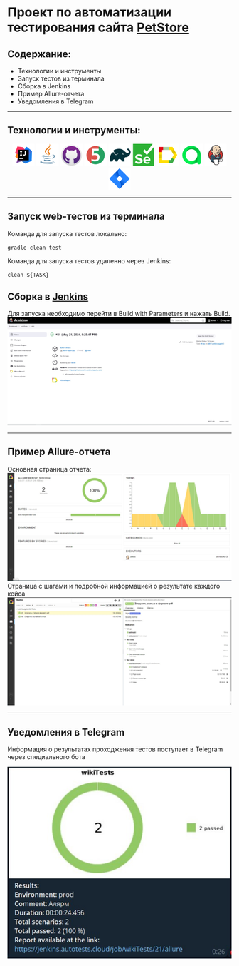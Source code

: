 # Проект по автоматизации тестирования сайта [PetStore](https://petstore.swagger.io/)
## Содержание:

- Технологии и инструменты
- Запуск тестов из терминала
- Сборка в Jenkins
- Пример Allure-отчета
- Уведомления в Telegram

--- 


## Технологии и инструменты:

<p align="center">  
<a href="https://www.jetbrains.com/idea/"><img src="images/Intelij_IDEA.svg" width="50" height="50"  alt="IDEA"/></a>  
<a href="https://www.java.com/"><img src="images/Java.svg" width="50" height="50"  alt="Java"/></a>  
<a href="https://github.com/"><img src="images/github.svg" width="50" height="50"  alt="Github"/></a>  
<a href="https://junit.org/junit5/"><img src="images/JUnit5.svg" width="50" height="50"  alt="JUnit 5"/></a>  
<a href="https://gradle.org/"><img src="images/Gradle.svg" width="50" height="50"  alt="Gradle"/></a>  
<a href="https://selenide.org/"><img src="images/Selenium.svg" width="50" height="50"  alt="Selenium"/></a>  
<a href="ht[images](images)tps://github.com/allure-framework/allure2"><img src="images/Allure.svg" width="50" height="50"  alt="Allure"/></a> 
<a href="https://qameta.io/"><img src="images/Allure2.svg" width="50" height="50"  alt="Allure TestOps"/></a>   
<a href="https://www.jenkins.io/"><img src="images/Jenkins.svg" width="50" height="50"  alt="Jenkins"/></a>  
<a href="https://www.atlassian.com/ru/software/jira/"><img src="images/Jira.svg" width="50" height="50"  alt="Jira"/></a>  
</p>

---
## Запуск web-тестов из терминала
Команда для запуска тестов локально: 
```agsl
gradle clean test
```
Команда для запуска тестов удаленно через Jenkins:
```agsl
clean ${TASK}
```

## Сборка в [Jenkins](https://jenkins.autotests.cloud/job/wikiTests/)
Для запуска необходимо перейти в Build with Parameters и нажать Build.
<img src=images/Jenkins.jpg>

---

## Пример Allure-отчета
Основная страница отчета:
<img src=images/AllureStart.jpg>
Страница с шагами и подробной информацией о результате каждого кейса
<img src=images/AllureSteps.jpg>

---

## Уведомления в Telegram
Информация о результатах проходжения тестов поступает в Telegram через специального бота

<img src=images/TelegramNot.jpg>
